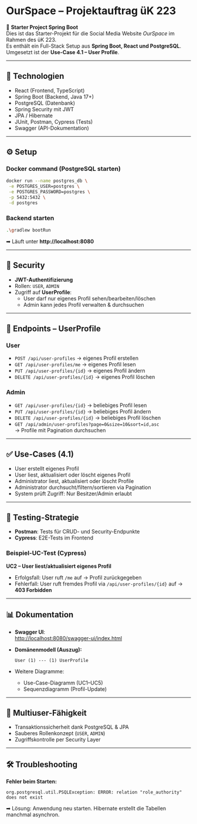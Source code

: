 # OurSpace – Projektauftrag üK 223

📌 **Starter Project Spring Boot**  
Dies ist das Starter-Projekt für die Social Media Website *OurSpace* im Rahmen des üK 223.  
Es enthält ein Full-Stack Setup aus **Spring Boot, React und PostgreSQL**.  
Umgesetzt ist der **Use-Case 4.1 – User Profile**.

---

## 🚀 Technologien
- React (Frontend, TypeScript)
- Spring Boot (Backend, Java 17+)
- PostgreSQL (Datenbank)
- Spring Security mit JWT
- JPA / Hibernate
- JUnit, Postman, Cypress (Tests)
- Swagger (API-Dokumentation)

---

## ⚙️ Setup

### Docker command (PostgreSQL starten)
```bash
docker run --name postgres_db \
 -e POSTGRES_USER=postgres \
 -e POSTGRES_PASSWORD=postgres \
 -p 5432:5432 \
 -d postgres
```

### Backend starten
```bash
.\gradlew bootRun
```
➡ Läuft unter **http://localhost:8080**

---

## 🔑 Security
- **JWT-Authentifizierung**
- Rollen: `USER`, `ADMIN`
- Zugriff auf **UserProfile**:
    - User darf nur eigenes Profil sehen/bearbeiten/löschen
    - Admin kann jedes Profil verwalten & durchsuchen

---

## 📖 Endpoints – UserProfile

### **User**
- `POST /api/user-profiles` → eigenes Profil erstellen
- `GET /api/user-profiles/me` → eigenes Profil lesen
- `PUT /api/user-profiles/{id}` → eigenes Profil ändern
- `DELETE /api/user-profiles/{id}` → eigenes Profil löschen

### **Admin**
- `GET /api/user-profiles/{id}` → beliebiges Profil lesen
- `PUT /api/user-profiles/{id}` → beliebiges Profil ändern
- `DELETE /api/user-profiles/{id}` → beliebiges Profil löschen
- `GET /api/admin/user-profiles?page=0&size=10&sort=id,asc`  
  → Profile mit Pagination durchsuchen

---

## ✅ Use-Cases (4.1)
- User erstellt eigenes Profil
- User liest, aktualisiert oder löscht eigenes Profil
- Administrator liest, aktualisiert oder löscht Profile
- Administrator durchsucht/filtern/sortieren via Pagination
- System prüft Zugriff: Nur Besitzer/Admin erlaubt

---

## 🧪 Testing-Strategie
- **Postman**: Tests für CRUD- und Security-Endpunkte
- **Cypress**: E2E-Tests im Frontend

### Beispiel-UC-Test (Cypress)
**UC2 – User liest/aktualisiert eigenes Profil**
- Erfolgsfall: User ruft `/me` auf → Profil zurückgegeben
- Fehlerfall: User ruft fremdes Profil via `/api/user-profiles/{id}` auf → **403 Forbidden**

---

## 📊 Dokumentation
- **Swagger UI**:  
  [http://localhost:8080/swagger-ui/index.html](http://localhost:8080/swagger-ui/index.html)

- **Domänenmodell (Auszug):**
  ```
  User (1) --- (1) UserProfile
  ```
- Weitere Diagramme:
    - Use-Case-Diagramm (UC1–UC5)
    - Sequenzdiagramm (Profil-Update)

---

## 👥 Multiuser-Fähigkeit
- Transaktionssicherheit dank PostgreSQL & JPA
- Sauberes Rollenkonzept (`USER`, `ADMIN`)
- Zugriffskontrolle per Security Layer

---

## 🛠️ Troubleshooting
**Fehler beim Starten:**
```
org.postgresql.util.PSQLException: ERROR: relation "role_authority" does not exist
```

➡ Lösung: Anwendung neu starten. Hibernate erstellt die Tabellen manchmal asynchron.  
